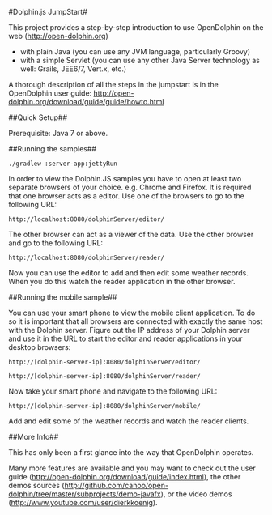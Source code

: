 #Dolphin.js JumpStart#

This project provides a step-by-step introduction to use OpenDolphin on the web (http://open-dolphin.org)
- with plain Java (you can use any JVM language, particularly Groovy)
- with a simple Servlet (you can use any other Java Server technology as well: Grails, JEE6/7, Vert.x, etc.)

A thorough description of all the steps in the jumpstart is in the OpenDolphin user guide:
http://open-dolphin.org/download/guide/guide/howto.html

##Quick Setup##

Prerequisite: Java 7 or above.

##Running the samples##

    ./gradlew :server-app:jettyRun

In order to view the Dolphin.JS samples you have to open at least two separate browsers of your choice. e.g. Chrome and Firefox.
It is required that one browser acts as a editor. Use one of the browsers to go to the following URL:

    http://localhost:8080/dolphinServer/editor/

The other browser can act as a viewer of the data. Use the other browser and go to the following URL:

    http://localhost:8080/dolphinServer/reader/

Now you can use the editor to add and then edit some weather records. When you do this watch the reader application in the other browser.

##Running the mobile sample##

You can use your smart phone to view the mobile client application. To do so it is important that all browsers are connected with exactly the same host with the Dolphin server. Figure out the IP address of your Dolphin server and use it in the URL to start the editor and reader applications in your desktop browsers:

    http://[dolphin-server-ip]:8080/dolphinServer/editor/

    http://[dolphin-server-ip]:8080/dolphinServer/reader/

Now take your smart phone and navigate to the following URL:

    http://[dolphin-server-ip]:8080/dolphinServer/mobile/

Add and edit some of the weather records and watch the reader clients.

##More Info##

This has only been a first glance into the way that OpenDolphin operates.

Many more features are available and you may want to check out the
user guide (http://open-dolphin.org/download/guide/index.html), the
other demos sources (http://github.com/canoo/open-dolphin/tree/master/subprojects/demo-javafx), or
the video demos (http://www.youtube.com/user/dierkkoenig).
